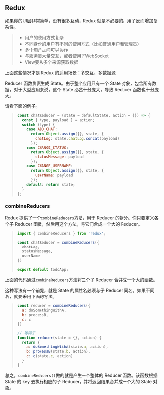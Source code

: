 ## Redux

 如果你的UI层非常简单，没有很多互动，Redux 就是不必要的，用了反而增加复杂性。 

> - 用户的使用方式复杂
> - 不同身份的用户有不同的使用方式（比如普通用户和管理员）
> - 多个用户之间可以协作
> - 与服务器大量交互，或者使用了WebSocket
> - View要从多个来源获取数据

上面这些情况才是 Redux 的适用场景：多交互、多数据源   

[阮一峰老师的博客]: http://www.ruanyifeng.com/blog/2016/09/redux_tutorial_part_one_basic_usages.html



Reducer 函数负责生成 State。由于整个应用只有一个 State 对象，包含所有数据，对于大型应用来说，这个 State 必然十分庞大，导致 Reducer 函数也十分庞大。

请看下面的例子。

> ```javascript
> const chatReducer = (state = defaultState, action = {}) => {
>   const { type, payload } = action;
>   switch (type) {
>     case ADD_CHAT:
>       return Object.assign({}, state, {
>         chatLog: state.chatLog.concat(payload)
>       });
>     case CHANGE_STATUS:
>       return Object.assign({}, state, {
>         statusMessage: payload
>       });
>     case CHANGE_USERNAME:
>       return Object.assign({}, state, {
>         userName: payload
>       });
>     default: return state;
>   }
> };
> ```



### combineReducers

Redux 提供了一个`combineReducers`方法，用于 Reducer 的拆分。你只要定义各个子 Reducer 函数，然后用这个方法，将它们合成一个大的 Reducer。

> ```javascript
> import { combineReducers } from 'redux';
> 
> const chatReducer = combineReducers({
>   chatLog,
>   statusMessage,
>   userName
> })
> 
> export default todoApp;
> ```

上面的代码通过`combineReducers`方法将三个子 Reducer 合并成一个大的函数。

这种写法有一个前提，就是 State 的属性名必须与子 Reducer 同名。如果不同名，就要采用下面的写法。

> ```javascript
> const reducer = combineReducers({
>   a: doSomethingWithA,
>   b: processB,
>   c: c
> })
> 
> // 等同于
> function reducer(state = {}, action) {
>   return {
>     a: doSomethingWithA(state.a, action),
>     b: processB(state.b, action),
>     c: c(state.c, action)
>   }
> }
> ```

总之，`combineReducers()`做的就是产生一个整体的 Reducer 函数。该函数根据 State 的 key 去执行相应的子 Reducer，并将返回结果合并成一个大的 State 对象。